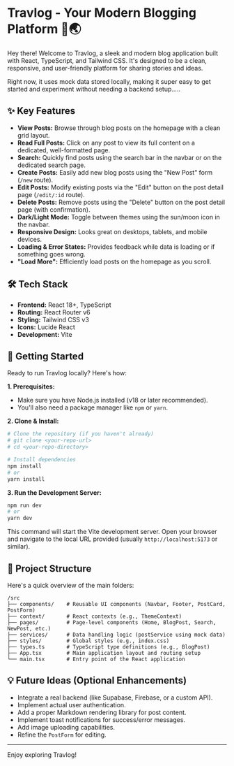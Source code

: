 # Travlog - Your Modern Blogging Platform 📝🌏

Hey there! Welcome to Travlog, a sleek and modern blog application built with React, TypeScript, and Tailwind CSS. It's designed to be a clean, responsive, and user-friendly platform for sharing stories and ideas.

Right now, it uses mock data stored locally, making it super easy to get started and experiment without needing a backend setup.....

## ✨ Key Features

*   **View Posts:** Browse through blog posts on the homepage with a clean grid layout.
*   **Read Full Posts:** Click on any post to view its full content on a dedicated, well-formatted page.
*   **Search:** Quickly find posts using the search bar in the navbar or on the dedicated search page.
*   **Create Posts:** Easily add new blog posts using the "New Post" form (`/new` route).
*   **Edit Posts:** Modify existing posts via the "Edit" button on the post detail page (`/edit/:id` route).
*   **Delete Posts:** Remove posts using the "Delete" button on the post detail page (with confirmation).
*   **Dark/Light Mode:** Toggle between themes using the sun/moon icon in the navbar.
*   **Responsive Design:** Looks great on desktops, tablets, and mobile devices.
*   **Loading & Error States:** Provides feedback while data is loading or if something goes wrong.
*   **"Load More":** Efficiently load posts on the homepage as you scroll.

## 🛠️ Tech Stack

*   **Frontend:** React 18+, TypeScript
*   **Routing:** React Router v6
*   **Styling:** Tailwind CSS v3
*   **Icons:** Lucide React
*   **Development:** Vite

## 🚀 Getting Started

Ready to run Travlog locally? Here's how:

**1. Prerequisites:**

*   Make sure you have Node.js installed (v18 or later recommended).
*   You'll also need a package manager like `npm` or `yarn`.

**2. Clone & Install:**

```bash
# Clone the repository (if you haven't already)
# git clone <your-repo-url>
# cd <your-repo-directory>

# Install dependencies
npm install
# or
yarn install
```

**3. Run the Development Server:**

```bash
npm run dev
# or
yarn dev
```

This command will start the Vite development server. Open your browser and navigate to the local URL provided (usually `http://localhost:5173` or similar).

## 📁 Project Structure

Here's a quick overview of the main folders:

```
/src
├── components/    # Reusable UI components (Navbar, Footer, PostCard, PostForm)
├── context/       # React contexts (e.g., ThemeContext)
├── pages/         # Page-level components (Home, BlogPost, Search, NewPost, etc.)
├── services/      # Data handling logic (postService using mock data)
├── styles/        # Global styles (e.g., index.css)
├── types.ts       # TypeScript type definitions (e.g., BlogPost)
├── App.tsx        # Main application layout and routing setup
└── main.tsx       # Entry point of the React application
```

## 💡 Future Ideas (Optional Enhancements)

*   Integrate a real backend (like Supabase, Firebase, or a custom API).
*   Implement actual user authentication.
*   Add a proper Markdown rendering library for post content.
*   Implement toast notifications for success/error messages.
*   Add image uploading capabilities.
*   Refine the `PostForm` for editing.

---

Enjoy exploring Travlog! 
